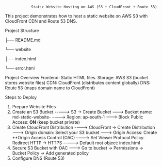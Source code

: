                 Static Website Hosting on AWS (S3 + CloudFront + Route 53)

This project demonstrates how to host a static website on AWS S3 with CloudFront CDN and Route 53 DNS.


Project Structure

├── README.md

└── website

  ├── index.html
    
  └── error.html

Project Overview
       Frontend: Static HTML files.
       Storage: AWS S3 (bucket stores website files)
       CDN: CloudFront (distributes content globally)
       DNS: Route 53 (maps domain name to CloudFront)

  Steps to Deploy  

1. Prepare Website Files
2. Create an S3 Bucket  -----> S3 → Create Bucket ---> Bucket name: md-static-website- ----> Region: ap-south-1 ---> Block Public Access: **ON** (keep bucket private)
3. Create CloudFront Distribution ----> CloudFront → Create Distribution ---> Origin domain: Select your S3 bucket ---> Origin Access: Create **Origin Access Control (OAC) ---->                                                   Set Viewer Protocol Policy: Redirect HTTP → HTTPS -----> Default root object: index.html
4. Secure S3 Bucket with OAC ---> Go to bucket → Permissions → Bucket Policy → Add generated policy
5. Configure DNS (Route 53)
